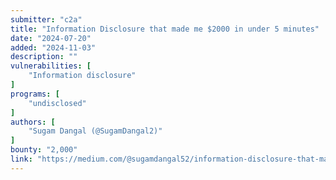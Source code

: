 ```yaml
---
submitter: "c2a"
title: "Information Disclosure that made me $2000 in under 5 minutes"
date: "2024-07-20"
added: "2024-11-03"
description: ""
vulnerabilities: [
    "Information disclosure"
]
programs: [
    "undisclosed"
]
authors: [
    "Sugam Dangal (@SugamDangal2)"
]
bounty: "2,000"
link: "https://medium.com/@sugamdangal52/information-disclosure-that-made-me-2000-in-under-5-minutes-63e1ce00ca07"
---
```




